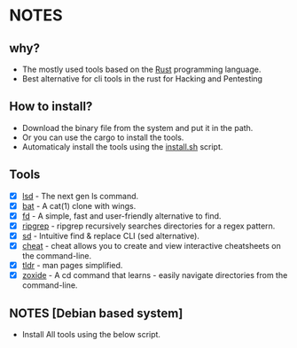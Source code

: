 <!--Tools install guide -->
# NOTES

## why?

- The mostly used tools based on the [Rust](https://www.rust-lang.org/) programming language.
- Best alternative for cli tools in the rust for Hacking and Pentesting 

## How to install?

- Download the binary file from the system and put it in the path. 
- Or you can use the cargo to install the tools.
- Automaticaly install the tools using the [install.sh]() script.

## Tools

- [x] [lsd](https://github.com/Peltoche/lsd) - The next gen ls command.
- [x] [bat](https://github.com/sharkdp/bat) - A cat(1) clone with wings.
- [x] [fd](https://github.com/sharkdp/fd ) - A simple, fast and user-friendly alternative to find.
- [x] [ripgrep](https://github.com/BurntSushi/ripgrep ) - ripgrep recursively searches directories for a regex pattern.
- [x] [sd](https://github.com/chmln/sd ) - Intuitive find & replace CLI (sed alternative).
- [x] [cheat](https://github.com/cheat/cheat ) - cheat allows you to create and view interactive cheatsheets on the command-line.
- [x] [tldr](https://tldr.sh/ ) - man pages simplified.
- [x] [zoxide](https://github.com/ajeetdsouza/zoxide ) - A cd command that learns - easily navigate directories from the command-line.

## NOTES [Debian based system]

- Install All tools using the below script.

```bash




